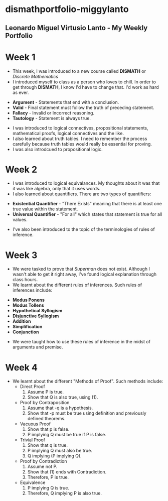 # dismathportfolio-miggylanto
## Leonardo Miguel Virtusio Lanto - My Weekly Portfolio
# Week 1
- This week, I was introduced to a new course called **DISMATH** or *Discrete Mathematics*
- I introduced myself to class as a person who loves to chill. In order to get through **DISMATH**, I know I'd have to change that. I'd work as hard as ever.
* **Argument** - Statements that end with a conclusion.
* **Valid** - Final statement must follow the truth of preceding statement.
* **Fallacy** - Invalid or Incorrect reasoning.
* **Tautology** - Statement is always true.
- I was introduced to logical connectives, propositional statements, mathematical proofs, logical connectives and the like.
- I also learned about truth tables. I need to remember the process carefully because truth tables would really be essential for proving.
- I was also introdcued to propositional logic.

# Week 2
- I was introduced to logical equivalances. My thoughts about it was that it was like algebra, only that it uses words.
- I also learned about quantifiers. There are two types of quantifiers:
* **Existential Quantifier** - "There Exists" meaning that there is at least one true value within the statement.
* **Universal Quantifier** - "For all" which states that statement is true for all values.
- I've also been introduced to the topic of the terminologies of rules of inference.

# Week 3
- We were tasked to prove that *Superman* does not exist. Although I wasn't able to get it right away, I've found logical explanation through class hours.
- We learnt about the different rules of inferences. Such rules of inferences include:
* **Modus Ponens**
* **Modus Tollens**
* **Hypothetical Syllogism**
* **Disjunctive Syllogism**
* **Addition**
* **Simplification**
* **Conjunction**
- We were taught how to use these rules of inference in the midst of arguments and premise.

# Week 4
- We learnt about the different "Methods of Proof". Such methods include:
  - Direct Proof
    1. Assume P is true.
    2. Show that Q is also true, using (1).
  - Proof by Contraposition
    1. Assume that -q is a hypothesis.
    2. Show that -p must be true using definition and previously defined theorems.
  - Vacuous Proof
    1. Show that p is false.
    2. P implying Q must be true if P is false.
  - Trivial Proof
    1. Show that q is true.
    2. P implying Q must also be true.
    3. Q implying (P implying Q).
  - Proof by Contradiction
    1. Assume not P.
    2. Show that (1) ends with Contradiction.
    3. Therefore, P is true.
  - Equivalence
    1. P implying Q is true.
    2. Therefore, Q implying P is also true.
